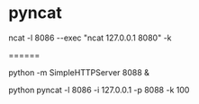 pyncat
======

ncat -l 8086 --exec "ncat 127.0.0.1 8080" -k

======

python -m SimpleHTTPServer 8088 &

python pyncat -l 8086 -i 127.0.0.1 -p 8088 -k 100

